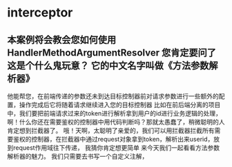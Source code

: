 # interceptor
本案例将会教会您如何使用HandlerMethodArgumentResolver
您肯定要问了这是个什么鬼玩意？
它的中文名字叫做《方法参数解析器》
---
他能帮您，在前端传递的参数还未到达目标控制器前对请求参数进行一些额外的配置，操作完成后它将随着请求继续进入您的目标控制器
比如在前后端分离的项目中，我们要把前端请求过来的token进行解析拿到用户的id进行业务逻辑的处理，
啊！什么你还在需要鉴权的控制器中用代码判断吗？那就太愚蠢了，稍微聪明的人肯定想到拦截器了。
哦！天啊，太聪明了亲爱的，我们可以用拦截器拦截所有需要鉴权的控制器，在拦截器中通过request对象拿到token，解析出来userid，放到request作用域往下传递，
我猜你肯定想更简单
来今天我们一起看看方法参数解析器的魅力。
我们只需要去书写一个自定义注解，

